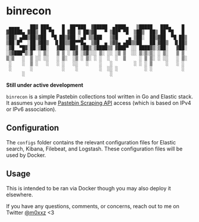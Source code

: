 # binrecon

```
 ▄▄▄▄    ██▓ ███▄    █  ██▀███  ▓█████  ▄████▄   ▒█████   ███▄    █ 
▓█████▄ ▓██▒ ██ ▀█   █ ▓██ ▒ ██▒▓█   ▀ ▒██▀ ▀█  ▒██▒  ██▒ ██ ▀█   █ 
▒██▒ ▄██▒██▒▓██  ▀█ ██▒▓██ ░▄█ ▒▒███   ▒▓█    ▄ ▒██░  ██▒▓██  ▀█ ██▒
▒██░█▀  ░██░▓██▒  ▐▌██▒▒██▀▀█▄  ▒▓█  ▄ ▒▓▓▄ ▄██▒▒██   ██░▓██▒  ▐▌██▒
░▓█  ▀█▓░██░▒██░   ▓██░░██▓ ▒██▒░▒████▒▒ ▓███▀ ░░ ████▓▒░▒██░   ▓██░
░▒▓███▀▒░▓  ░ ▒░   ▒ ▒ ░ ▒▓ ░▒▓░░░ ▒░ ░░ ░▒ ▒  ░░ ▒░▒░▒░ ░ ▒░   ▒ ▒ 
▒░▒   ░  ▒ ░░ ░░   ░ ▒░  ░▒ ░ ▒░ ░ ░  ░  ░  ▒     ░ ▒ ▒░ ░ ░░   ░ ▒░
 ░    ░  ▒ ░   ░   ░ ░   ░░   ░    ░   ░        ░ ░ ░ ▒     ░   ░ ░ 
 ░       ░           ░    ░        ░  ░░ ░          ░ ░           ░ 
      ░                                ░                            
```
**Still under active development**

`binrecon` is a simple Pastebin collections tool written in Go and Elastic stack. It assumes you have [Pastebin Scraping API](https://pastebin.com/doc_scraping_api) access (which is based on IPv4 or IPv6 association). 

## Configuration

The `configs` folder contains the relevant configuration files for Elastic search, Kibana, Filebeat, and Logstash. These configuration files will be used by Docker.

## Usage

This is intended to be ran via Docker though you may also deploy it elsewhere.

If you have any questions, comments, or concerns, reach out to me on Twitter [@m0xxz](https://twitter.com/m0xxz) <3
